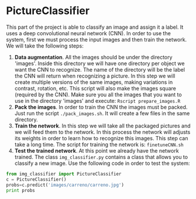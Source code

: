 # PictureClassifier
This part of the project is able to classify an image and assign it a label. It uses a deep convolutional neural network (CNN). In order to use the system, first we must process the input images and then train the network. We will take the following steps:
1. **Data augmentation**. All the images should be under the directory 'images'. Inside this directory we will have one directory per object we want the CNN to recognize. The name of the directory will be the label the CNN will return when recognizing a picture. In this step we will create multiple versions of the same images, making variations in contrast, rotation, etc. This script will also make the images square (required by the CNN). Make sure you all the images that you want to use in the directory 'images' and execute: ```Rscript prepare_images.R```
2. **Pack the images**. In order to train the CNN the images must be packed. Just run the script ```./pack_images.sh```. It will create a few files in the same directory.
3. **Train the network**. In this step we will take all the packaged pictures and we will feed them to the network. In this process the network will adjusts its weights in order to learn how to recognize this images. This step can take a long time. The script for training the network is: ```finetuneCNN.sh```
4. **Test the trained network**. At this point we already have the network trained. The class ```img_classifier.py``` contains a class that allows you to classify a new image. Use the following code in order to test the system:

```python
from img_classifier import PictureClassifier
c = PictureClassifier()
probs=c.predict('images/carreno/carreno.jpg')
print probs
```
